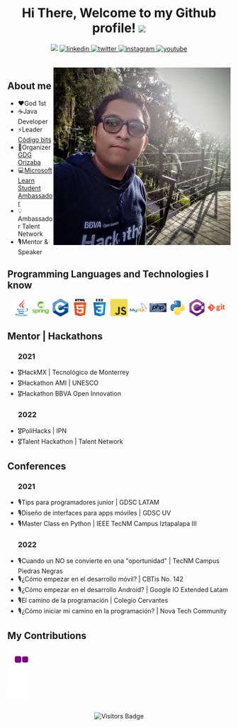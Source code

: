 <h1 align="center">Hi There, Welcome to my Github profile! <img src="https://github.com/abdoachhoubi/abdoachhoubi/blob/main/gifs/Hi.gif" width="30"> </h1>

<div align="center">
<a  href="https://mail.google.com/mail/u/0/?fs=1&tf=cm&source=mailto&to=cesargarciacabreratec@gmail.com"  target="_blank"><img  src="https://img.shields.io/badge/-Email-0A2699?style=for-the-badge&logo=gmail&logoColor=white"></a>
<a href="https://www.linkedin.com/in/cesar-garcia-cabrera/" target="_blank"><img src=https://img.shields.io/badge/linkedin-%2300acee.svg?color=405DE6&style=for-the-badge&logo=linkedin&logoColor=white alt=linkedin />
</a>
<a href="https://twitter.com/cesarg_dev" target="_blank"><img src=https://img.shields.io/badge/twitter-%2300acee.svg?color=1DA1F2&style=for-the-badge&logo=twitter&logoColor=white alt=twitter />
</a>
<a href="https://www.instagram.com/cesar.bits/?hl=es" target="_blank"><img src=https://img.shields.io/badge/instagram-%ff5851db.svg?color=C13584&style=for-the-badge&logo=instagram&logoColor=white alt=instagram />
</a>
<a  href="https://www.youtube.com/c/CodigoBits"  target="_blank"><img  src="https://img.shields.io/badge/YouTube-D02929?style=for-the-badge&logo=youtube&logoColor=white" alt=youtube ></a>
</div>
<br>
<br>
<img align="right" alt="perfil" src="Perfil-02.jpg" width="400" height="400" />

<h2>About me</h2>
<ul>
  <li>❤️God 1st</li>
  <li>☕Java Developer</li>
  <li>⚡Leader <a href="http://beacons.ai/codigo_bits/" target="_blank">Código bits</a></li>
  <li>🚀Organizer <a href="https://gdg.community.dev/gdg-orizaba-1/" target="_blank">GDG Orizaba</a></li>
  <li>💻<a href="https://studentambassadors.microsoft.com/es-ES/studentambassadors/profile/4f08f343-515f-47a5-b274-f5863b9d70a4" target="_blank">Microsoft Learn Student Ambassador</a></li>
  <li>💡Ambassador Talent Network</li>
  <li>🎙️Mentor & Speaker</li>
</ul>

<h2>Programming Languages and Technologies I know</h2>
<div align="center">
<img src="https://raw.githubusercontent.com/devicons/devicon/master/icons/java/java-original.svg" alt="java" width="40" height="40" />
<img src="https://github.com/devicons/devicon/blob/master/icons/spring/spring-original-wordmark.svg" alt="spring" width="40" height="40" />
<img src="https://raw.githubusercontent.com/devicons/devicon/master/icons/cplusplus/cplusplus-original.svg" alt="cplusplus" width="40" height="40" />
<img src="https://raw.githubusercontent.com/devicons/devicon/master/icons/html5/html5-original-wordmark.svg" alt="html5" width="40" height="40" />
<img src="https://raw.githubusercontent.com/devicons/devicon/master/icons/css3/css3-original-wordmark.svg" alt="css3" width="40" height="40" /> 
<img src="https://raw.githubusercontent.com/devicons/devicon/master/icons/javascript/javascript-original.svg" alt="javascript" width="40" height="40" />
<img src="https://raw.githubusercontent.com/devicons/devicon/master/icons/mysql/mysql-original-wordmark.svg" alt="mysql" width="40" height="40" />
<img src="https://github.com/devicons/devicon/blob/master/icons/php/php-original.svg" alt="php" width="40" height="40" />
<img src="https://raw.githubusercontent.com/devicons/devicon/master/icons/python/python-original.svg" alt="python" width="40" height="40" />
<img src="https://github.com/devicons/devicon/blob/master/icons/csharp/csharp-original.svg" alt="csharp" width="40" height="40" />
<img src="https://github.com/devicons/devicon/blob/master/icons/git/git-plain-wordmark.svg" alt="git" width="40" height="40" />
</div>

<h2>Mentor | Hackathons</h2>
<!-- Buscar íconos de cada organización-->
<ul>
  <h3>2021</h3>
  <li>🎖️HackMX | Tecnológico de Monterrey</li>
  <li>🎖️Hackathon AMI | UNESCO</li>
  <li>🎖️Hackathon BBVA Open Innovation</li>
  <h3>2022</h3>
  <li>🎖️PoliHacks | IPN</li>
  <li>🎖️Talent Hackathon | Talent Network</li>
  <!-- Próximos hackathones
  <li>🎖️</li>
  <li>🎖️</li>
-->
</ul>

<h2>Conferences</h2>
<!-- Buscar íconos de cada organización-->
<ul>
  <h3>2021</h3>
  <li>🎙️Tips para programadores junior | GDSC LATAM</li>
  <li>🎙️Diseño de interfaces para apps móviles | GDSC UV</li>
  <li>🎙️Master Class en Python | IEEE TecNM Campus Iztapalapa III</li>
  <h3>2022</h3>
  <li>🎙️Cuando un NO se convierte en una "oportunidad" | TecNM Campus Piedras Negras</li>
  <li>🎙️¿Cómo empezar en el desarrollo móvil? | CBTis No. 142</li>
  <li>🎙️¿Cómo empezar en el desarrollo Android? | Google IO Extended Latam</li>
  <li>🎙️El camino de la programación | Colegio Cervantes</li>
  <li>🎙️¿Cómo iniciar mi camino en la programación? | Nova Tech Community</li>
  <!-- Próximas charlas
  <li>🎙️</li>
  <li>🎙️</li>
-->
</ul>
  
<h2>My Contributions</h2>
<img src="https://github.com/CesarGarciaCabrera/CesarGarciaCabrera/blob/output/github-contribution-grid-snake.gif" />
<!-- https://dev.to/mishmanners/how-to-enable-github-actions-on-your-profile-readme-for-a-contribution-graph-4l66 -->

<h2></h2>

<p align="center">
<img src="https://komarev.com/ghpvc/?username=CesarGarciaCabrera&style=flat-square&color=0DDD00" alt="Visitors Badge"/>
</p>

